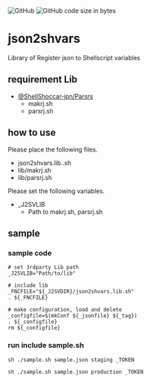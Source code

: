 ![GitHub](https://img.shields.io/github/license/Toshinori-Hayashi/json2shvars)
![GitHub code size in bytes](https://img.shields.io/github/languages/code-size/Toshinori-Hayashi/json2shvars)

# json2shvars
Library of Register json to Shellscript variables

## requirement Lib

- [@ShellShoccar-jpn/Parsrs](https://github.com/ShellShoccar-jpn/Parsrs)
  - makrj.sh
  - parsrj.sh

## how to use

Please place the following files.

  * json2shvars.lib..sh
  * lib/makrj.sh
  * lib/parsrj.sh

Please set the following variables.

  * _J2SVLIB
    * Path to makrj.sh, parsrj.sh

## sample

### sample code
```
# set 3rdparty Lib path
_J2SVLIB="Path/to/lib"

# include lib
_FNCFILE="${_J2SVDIR}/json2shvars.lib.sh"
. ${_FNCFILE}

# make configuration, load and delete
_configfile=$(mkConf ${_jsonfile} ${_tag})
. ${_configfile}
rm ${_configfile}
```

### run include sample.sh

```sh ./sample.sh sample.json staging _TOKEN```

```sh ./sample.sh sample.json production _TOKEN```
